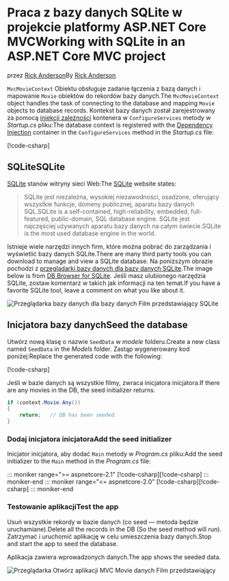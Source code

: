 # <a name="working-with-sqlite-in-an-aspnet-core-mvc-project"></a><span data-ttu-id="931a7-101">Praca z bazy danych SQLite w projekcie platformy ASP.NET Core MVC</span><span class="sxs-lookup"><span data-stu-id="931a7-101">Working with SQLite in an ASP.NET Core MVC project</span></span>

<span data-ttu-id="931a7-102">przez [Rick Anderson](https://twitter.com/RickAndMSFT)</span><span class="sxs-lookup"><span data-stu-id="931a7-102">By [Rick Anderson](https://twitter.com/RickAndMSFT)</span></span>

<span data-ttu-id="931a7-103">`MvcMovieContext` Obiektu obsługuje zadanie łączenia z bazą danych i mapowanie `Movie` obiektów do rekordów bazy danych.</span><span class="sxs-lookup"><span data-stu-id="931a7-103">The `MvcMovieContext` object handles the task of connecting to the database and mapping `Movie` objects to database records.</span></span> <span data-ttu-id="931a7-104">Kontekst bazy danych został zarejestrowany za pomocą [iniekcji zależności](xref:fundamentals/dependency-injection) kontenera w `ConfigureServices` metody w *Startup.cs* pliku:</span><span class="sxs-lookup"><span data-stu-id="931a7-104">The database context is registered with the [Dependency Injection](xref:fundamentals/dependency-injection) container in the `ConfigureServices` method in the *Startup.cs* file:</span></span>

[!code-csharp[](~/tutorials/first-mvc-app-xplat/start-mvc/sample/MvcMovie/Startup.cs?name=snippet2&highlight=6-8)]

## <a name="sqlite"></a><span data-ttu-id="931a7-105">SQLite</span><span class="sxs-lookup"><span data-stu-id="931a7-105">SQLite</span></span>

<span data-ttu-id="931a7-106">[SQLite](https://www.sqlite.org/) stanów witryny sieci Web:</span><span class="sxs-lookup"><span data-stu-id="931a7-106">The [SQLite](https://www.sqlite.org/) website states:</span></span>

> <span data-ttu-id="931a7-107">SQLite jest niezależna, wysokiej niezawodności, osadzone, oferujący wszystkie funkcje, domeny publicznej, aparatu bazy danych SQL.</span><span class="sxs-lookup"><span data-stu-id="931a7-107">SQLite is a self-contained, high-reliability, embedded, full-featured, public-domain, SQL database engine.</span></span> <span data-ttu-id="931a7-108">SQLite jest najczęściej używanych aparatu bazy danych na całym świecie.</span><span class="sxs-lookup"><span data-stu-id="931a7-108">SQLite is the most used database engine in the world.</span></span>

<span data-ttu-id="931a7-109">Istnieje wiele narzędzi innych firm, które można pobrać do zarządzania i wyświetlić bazy danych SQLite.</span><span class="sxs-lookup"><span data-stu-id="931a7-109">There are many third party tools you can download to manage and view a SQLite database.</span></span> <span data-ttu-id="931a7-110">Na poniższym obrazie pochodzi z [przeglądarki bazy danych dla bazy danych SQLite](http://sqlitebrowser.org/).</span><span class="sxs-lookup"><span data-stu-id="931a7-110">The image below is from [DB Browser for SQLite](http://sqlitebrowser.org/).</span></span> <span data-ttu-id="931a7-111">Jeśli masz ulubionego narzędzia SQLite, zostaw komentarz w takich jak informacji na ten temat.</span><span class="sxs-lookup"><span data-stu-id="931a7-111">If you have a favorite SQLite tool, leave a comment on what you like about it.</span></span>

![Przeglądarka bazy danych dla bazy danych Film przedstawiający SQLite](~/tutorials/first-mvc-app-xplat/working-with-sql/_static/dbb.png)

## <a name="seed-the-database"></a><span data-ttu-id="931a7-113">Inicjatora bazy danych</span><span class="sxs-lookup"><span data-stu-id="931a7-113">Seed the database</span></span>

<span data-ttu-id="931a7-114">Utwórz nową klasę o nazwie `SeedData` w *modele* folderu.</span><span class="sxs-lookup"><span data-stu-id="931a7-114">Create a new class named `SeedData` in the *Models* folder.</span></span> <span data-ttu-id="931a7-115">Zastąp wygenerowany kod poniżej:</span><span class="sxs-lookup"><span data-stu-id="931a7-115">Replace the generated code with the following:</span></span>

[!code-csharp[](~/tutorials/first-mvc-app/start-mvc/sample/MvcMovie/Models/SeedData.cs?name=snippet_1)]

<span data-ttu-id="931a7-116">Jeśli w bazie danych są wszystkie filmy, zwraca inicjatora inicjatora.</span><span class="sxs-lookup"><span data-stu-id="931a7-116">If there are any movies in the DB, the seed initializer returns.</span></span>

```csharp
if (context.Movie.Any())
{
    return;   // DB has been seeded.
}
```

<a name="si"></a>
### <a name="add-the-seed-initializer"></a><span data-ttu-id="931a7-117">Dodaj inicjatora inicjatora</span><span class="sxs-lookup"><span data-stu-id="931a7-117">Add the seed initializer</span></span>

<span data-ttu-id="931a7-118">Inicjator inicjatora, aby dodać `Main` metody w *Program.cs* pliku:</span><span class="sxs-lookup"><span data-stu-id="931a7-118">Add the seed initializer to the `Main` method in the *Program.cs* file:</span></span>

::: moniker range=">= aspnetcore-2.1"
<span data-ttu-id="931a7-119">[!code-csharp[](~/tutorials/first-mvc-app/start-mvc/sample/MvcMovie21/Program.cs)]</span><span class="sxs-lookup"><span data-stu-id="931a7-119">[!code-csharp[](~/tutorials/first-mvc-app/start-mvc/sample/MvcMovie21/Program.cs)]</span></span>
::: moniker-end
::: moniker range="<= aspnetcore-2.0"
<span data-ttu-id="931a7-120">[!code-csharp[](~/tutorials/first-mvc-app/start-mvc/sample/MvcMovie/Program.cs?highlight=6,16-32)]</span><span class="sxs-lookup"><span data-stu-id="931a7-120">[!code-csharp[](~/tutorials/first-mvc-app/start-mvc/sample/MvcMovie/Program.cs?highlight=6,16-32)]</span></span>
::: moniker-end

### <a name="test-the-app"></a><span data-ttu-id="931a7-121">Testowanie aplikacji</span><span class="sxs-lookup"><span data-stu-id="931a7-121">Test the app</span></span>

<span data-ttu-id="931a7-122">Usuń wszystkie rekordy w bazie danych (co seed — metoda będzie uruchamiane).</span><span class="sxs-lookup"><span data-stu-id="931a7-122">Delete all the records in the DB (So the seed method will run).</span></span> <span data-ttu-id="931a7-123">Zatrzymać i uruchomić aplikację w celu umieszczenia bazy danych.</span><span class="sxs-lookup"><span data-stu-id="931a7-123">Stop and start the app to seed the database.</span></span>
   
<span data-ttu-id="931a7-124">Aplikacja zawiera wprowadzonych danych.</span><span class="sxs-lookup"><span data-stu-id="931a7-124">The app shows the seeded data.</span></span>

![Przeglądarka Otwórz aplikacji MVC Movie danych Film przedstawiający](~/tutorials/first-mvc-app/working-with-sql/_static/m55.png)
